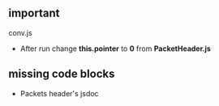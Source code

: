 

## important

conv.js
- After run change **this.pointer** to **0** from **PacketHeader.js**

## missing code blocks
- Packets header's jsdoc
